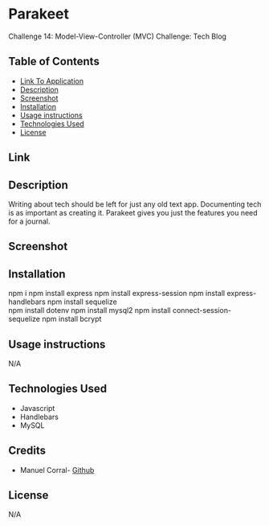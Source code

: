 # Parakeet
Challenge 14: Model-View-Controller (MVC) Challenge: Tech Blog

## Table of Contents

* [Link To Application](#link)
* [Description](#description)
* [Screenshot](#screenshot)
* [Installation](#installation)
* [Usage instructions](#usage-instructions)
* [Technologies Used](#technologies-used)
* [License](#license)

## Link  



## Description  

Writing about tech should be left for just any old text app. Documenting tech is as important as creating it. Parakeet gives you just the features you need for a journal. 

## Screenshot  

## Installation

npm i
npm install express
npm install express-session
npm install express-handlebars
npm install sequelize  
npm install dotenv
npm install mysql2
npm install connect-session-sequelize
npm install bcrypt

## Usage instructions

N/A

## Technologies Used    

* Javascript
* Handlebars
* MySQL

## Credits

* Manuel Corral- [Github](https://github.com/ecinematic) 

## License

N/A